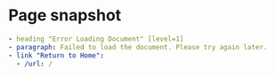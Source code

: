 # Page snapshot

```yaml
- heading "Error Loading Document" [level=1]
- paragraph: Failed to load the document. Please try again later.
- link "Return to Home":
  - /url: /
```